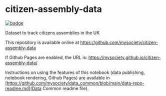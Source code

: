 
# citizen-assembly-data

[![badge](https://mybinder.org/badge.svg)](https://mybinder.org/v2/gh/mysociety/citizen-assembly-data/HEAD)

Dataset to track citizens assemblies in the UK

This repository is available online at https://github.com/mysociety/citizen-assembly-data

If Github Pages are enabled, the URL is: https://mysociety.github.io/citizen-assembly-data/

Instructions on using the features of this notebook (data publishing, notebook rendering, Github Pages) are available in [https://github.com/mysociety/data_common/blob/main/data-repo-readme.md](Data Common readme file).